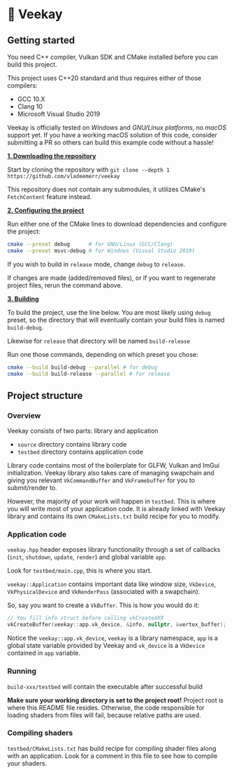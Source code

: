 # 🌋 Veekay

## Getting started

You need C++ compiler, Vulkan SDK and CMake installed before you can build this project.

This project uses C++20 standard and thus requires either of those compilers:
- GCC 10.X
- Clang 10
- Microsoft Visual Studio 2019

Veekay is officially tested on *Windows* and *GNU/Linux platforms*, no *macOS* support yet.
If you have a working macOS solution of this code, consider submitting a PR so others
can build this example code without a hassle!

<ins>**1. Downloading the repository**</ins>

Start by cloning the repository with `git clone --depth 1 https://github.com/vladeemerr/veekay`

This repository does not contain any submodules, it utilizes CMake's `FetchContent` feature instead.

<ins>**2. Configuring the project**</ins>

Run either one of the CMake lines to download dependencies and configure the project:

```bash
cmake --preset debug      # for GNU/Linux (GCC/Clang)
cmake --preset msvc-debug # for Windows (Visual Studio 2019)
```

If you wish to build in `release` mode, change `debug` to `release`.

If changes are made (added/removed files), or if you want to regenerate project files, rerun the command above.

<ins>**3. Building**</ins>

To build the project, use the line below. You are most likely using `debug` preset, so
the directory that will eventually contain your build files is named `build-debug`.

Likewise for `release` that directory will be named `build-release`

Run one those commands, depending on which preset you chose:

```bash
cmake --build build-debug --parallel # for debug
cmake --build build-release --parallel # for release
```

## Project structure

### Overview

Veekay consists of two parts: library and application

* `source` directory contains library code
* `testbed` directory contains application code

Library code contains most of the boilerplate for GLFW, Vulkan and ImGui initialization.
Veekay library also takes care of managing swapchain and giving you relevant
`VkCommandBuffer` and `VkFramebuffer` for you to submit/render to.

However, the majority of your work will happen in `testbed`.
This is where you will write most of your application code.
It is already linked with Veekay library and contains its own `CMakeLists.txt`
build recipe for you to modify.

### Application code

`veekay.hpp` header exposes library functionality through a set of callbacks
(`init`, `shutdown`, `update`, `render`) and global variable `app`.

Look for `testbed/main.cpp`, this is where you start.

`veekay::Application` contains important data like window size, `VkDevice`,
`VkPhysicalDevice` and `VkRenderPass` (associated with a swapchain).

So, say you want to create a `VkBuffer`. This is how you would do it:

```c++
// You fill info struct before calling vkCreateXXX
vkCreateBuffer(veekay::app.vk_device, &info, nullptr, &vertex_buffer);
```

Notice the `veekay::app.vk_device`, `veekay` is a library namespace,
`app` is a global state variable provided by Veekay and `vk_device` is
a `VkDevice` contained in `app` variable.

### Running

`build-xxx/testbed` will contain the executable after successful build

**Make sure your working directory is set to the project root!**
Project root is where this README file resides. Otherwise, the
code responsible for loading shaders from files will fail, because relative paths are used.

### Compiling shaders

`testbed/CMakeLists.txt` has build recipe for compiling shader files
along with an application. Look for a comment in this file to see
how to compile your shaders.
